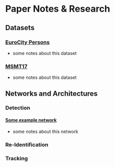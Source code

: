 # Paper Notes & Research

## Datasets

### [EuroCity Persons](papers/EuroCity_Persons.pdf)
* some notes about this dataset

### [MSMT17](papers/Wei_Person_Transfer_GAN_CVPR_2018_paper.pdf)
* some notes about this dataset


## Networks and Architectures

### Detection

#### [Some example network](papers/paper_for_this_netwokr.pdf)
* some notes about this network

### Re-Identification

### Tracking